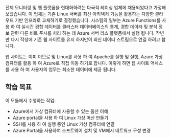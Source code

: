 전체 모니터링 및 웹 플랫폼을 현대화하려는 다국적 레이싱 업체에 채용되었다고 가정해 보겠습니다. 이 업체는 기존 Linux 서버를 최신 아키텍처 기능을 활용하는 다양한 클라우드 기반 인프라로 교체하기로 결정했습니다. 시스템의 일부는 Azure Functions를 사용 하 여 실시간 경합 데이터를 클러스터 데이터베이스의 통계, 경합 데이터 및 분석 정보 관련 다른 비트 푸시를 처리 하는 데 Azure 서버 리스 플랫폼에서 실행 됩니다. 작년만 다시 작성에 기존 웹 사이트를 유지 하지만이 최신 데이터 스트림으로 연결 하려고 합니다.

웹 사이트는 이미 이므로 및 Linux를 사용 하 여 Apache를 실행 및 실행, Azure 가상 컴퓨터를 활용 하 여 Azure로 직접 이동 하기로 합니다. 이렇게 하면 웹 사이트 액세스를 사용 하 여 사용자의 업무는 최소한 데이터에 제공 됩니다.

## <a name="learning-objectives"></a>학습 목표

이 모듈에서 수행하는 작업:

- Azure에서 가상 컴퓨터에 사용할 수 있는 옵션 이해
- Azure portal을 사용 하 여 Linux 가상 머신 만들기
- SSH를 사용 하 여 실행 중인 Linux 가상 컴퓨터에 연결
- Azure Portal을 사용하여 소프트웨어 설치 및 VM에서 네트워크 구성 변경